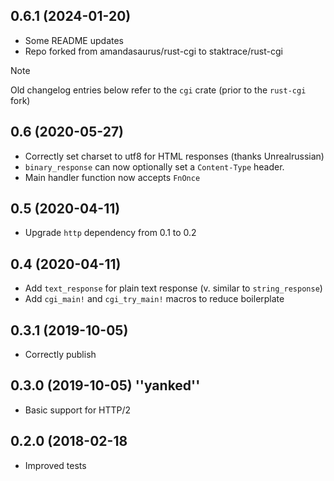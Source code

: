 0.6.1 (2024-01-20)
------------------

 * Some README updates
 * Repo forked from amandasaurus/rust-cgi to staktrace/rust-cgi


> [!NOTE]
> Old changelog entries below refer to the `cgi` crate (prior to the `rust-cgi` fork)

0.6 (2020-05-27)
----------------

 * Correctly set charset to utf8 for HTML responses (thanks Unrealrussian)
 * `binary_response` can now optionally set a `Content-Type` header.
 * Main handler function now accepts `FnOnce`

0.5 (2020-04-11)
----------------

 * Upgrade `http` dependency from 0.1 to 0.2

0.4 (2020-04-11)
----------------

 * Add `text_response` for plain text response (v. similar to `string_response`)
 * Add `cgi_main!` and `cgi_try_main!` macros to reduce boilerplate

0.3.1 (2019-10-05)
----------------

 * Correctly publish

0.3.0 (2019-10-05) ''yanked''
----------------

 * Basic support for HTTP/2

0.2.0 (2018-02-18
----------------

 * Improved tests
